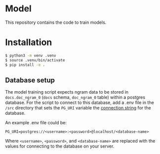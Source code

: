 # Model

This repository contains the code to train models.

# Installation

```sh
$ python3 -m venv .venv
$ source .venv/bin/activate
$ pip install -e .
```

## Database setup

The model training script expects ngram data to be stored in `docs.doc_ngram_0` (`docs` schema, `doc_ngram_0` table) within a postgres database. For the script to connect to this database, add a .env file in the `/src` directory that sets the `PG_URI` variable the [connection string](https://stackoverflow.com/questions/3582552/what-is-the-format-for-the-postgresql-connection-string-url) for the database.

An example .env file could be:

```
PG_URI=postgres://<username>:<password>@localhost/<database-name>
```

Where `<username>`, `<password>`, and `<database-name>` are replaced with the values for connecting to the database on your server.
